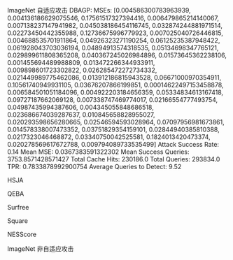 ImageNet 自适应攻击
DBAGP:
MSEs: [0.004586300783963939, 0.004136186629075546, 0.17561517327394416, 0.006479865214140067, 0.007138237147941982, 0.045038186454116745, 0.032874244881971514, 0.02273450442355988, 0.12736675996779923, 0.007025040726446815, 0.004688535701911864, 0.04926323271190254, 0.06125235387948422, 0.061928043703036194, 0.04894913574318535, 0.05134698347765121, 0.029899611808365208, 0.040367245026984896, 0.01573645362238106, 0.001455694489988809, 0.013472266344933911, 0.009898601723302822, 0.026285472272734332, 0.021449989775462086, 0.013912186815943528, 0.06671000970354911, 0.10561740949931105, 0.03676207866199851, 0.00014622497153458878, 0.006584501051184096, 0.004922203184656359, 0.05334834613167418, 0.09727187662069128, 0.007338747469774017, 0.02166554777493754, 0.04987435994387606, 0.004345055848686518, 0.023686674039287637, 0.010845658828955027, 0.020293598656280665, 0.02546594593028964, 0.07097956981673861, 0.014578338007473352, 0.03751829354159101, 0.02844940385810388, 0.0217323046468872, 0.03340750042525581, 0.1824013420473374, 0.020278569617672788, 0.009794089733535499]
Attack Success Rate: 0.14
Mean MSE: 0.0367383591322302
Mean Success Queries: 3753.8571428571427
Total Cache Hits: 230186.0
Total Queries: 293834.0
TPR: 0.7833878992900754
Average Queries to Detect: 9.52

HSJA

QEBA

Surfree

Square

NESScore

ImageNet 非自适应攻击
